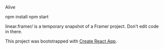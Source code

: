 Alive

npm install
npm start

linear.framer/ is a temporary snapshot of a Framer project. Don't edit code in there.

This project was bootstrapped with [Create React App](https://github.com/facebookincubator/create-react-app).
